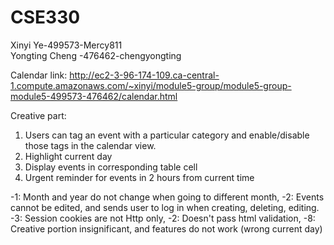 # CSE330
Xinyi Ye-499573-Mercy811 <br>
Yongting Cheng -476462-chengyongting <br>

Calendar link: http://ec2-3-96-174-109.ca-central-1.compute.amazonaws.com/~xinyi/module5-group/module5-group-module5-499573-476462/calendar.html


Creative part:
1. Users can tag an event with a particular category and enable/disable those tags in the calendar view. 
2. Highlight current day
3. Display events in corresponding table cell 
4. Urgent reminder for events in 2 hours from current time


-1: Month and year do not change when going to different month, -2: Events cannot be edited, and sends user to log in when creating, deleting, editing. -3: Session cookies are not Http only, -2: Doesn't pass html validation, -8: Creative portion insignificant, and features do not work (wrong current day)
